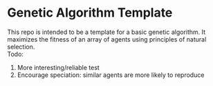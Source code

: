 # Genetic Algorithm Template
This repo is intended to be a template for a basic genetic algorithm. It maximizes the fitness of an array of agents using principles of natural selection. <br/>
Todo:
1. More interesting/reliable test 
2. Encourage speciation: similar agents are more likely to reproduce
